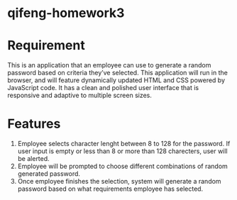 # qifeng-homework3



# Requirement

This is an application that an employee can use to generate a random password based on criteria they’ve selected. This application will run in the browser, and will feature dynamically updated HTML and CSS powered by JavaScript code. It has a clean and polished user interface that is responsive and adaptive to multiple screen sizes.




# Features
 1. Employee selects character lenght between 8 to 128 for the password. If user input is empty or less than 8 or more than 128 charecters, user will be alerted.
 2. Employee will be prompted to choose different combinations of random generated password.
 3. Once employee finishes the selection, system will generate a random password based on what requirements employee has selected.

